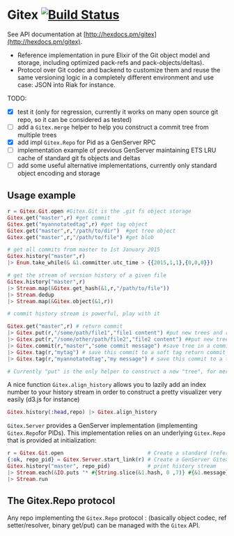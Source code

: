 Gitex [![Build Status](https://travis-ci.org/kbrw/gitex.svg)](https://travis-ci.org/kbrw/gitex)
=======

See API documentation at [http://hexdocs.pm/gitex](http://hexdocs.pm/gitex).

- Reference implementation in pure Elixir of the Git object model and storage,
  including optimized pack-refs and pack-objects/deltas).
- Protocol over Git codec and backend to customize them and reuse the same
  versioning logic in a completely different environment and use case: JSON
  into Riak for instance.

TODO:

- [x] test it (only for regression, currently it works on many open source git repo, so it can be considered as tested)
- [ ] add a `Gitex.merge` helper to help you construct a commit tree from multiple trees
- [x] add impl `Gitex.Repo` for Pid as a GenServer RPC
- [ ] implementation example of previous GenServer maintaining ETS LRU cache of standard git fs objects and deltas
- [ ] add some useful alternative implementations, currently only standard object encoding and storage

## Usage example


```elixir
r = Gitex.Git.open #Gitex.Git is the .git fs object storage
Gitex.get("master",r) #get commit
Gitex.get("myannotatedtag",r) #get tag object
Gitex.get("master",r,"/path/to/dir")  #get tree object
Gitex.get("master",r,"/path/to/file") #get blob

# get all commits from master to 1st January 2015
Gitex.history("master",r) 
|> Enum.take_while(& &1.committer.utc_time > {{2015,1,1},{0,0,0}})

# get the stream of version history of a given file
Gitex.history("master",r) 
|> Stream.map(&Gitex.get_hash(&1,r,"/path/to/file")) 
|> Stream.dedup
|> Stream.map(&Gitex.object(&1,r))

# commit history stream is powerful, play with it

Gitex.get("master",r) # return commit
|> Gitex.put(r,"/some/path/file1","file1 content") #put new trees and return new root tree hash
|> Gitex.put(r,"/some/other/path/file2","file2 content") ##put new trees and return new root tree hash
|> Gitex.commit(r,"master","some commit message") #save tree in a commit with "master" parent then update "master" and return commit hash 
|> Gitex.tag(r,"mytag") # save this commit to a soft tag return commit_tag
|> Gitex.tag(r,"myannotatedtag","my message") # save this commit to a tag object with comment, return tag hash

# Currently "put" is the only helper to construct a new "tree", for merging you have to construct the tree yourself
```

A nice function `Gitex.align_history` allows you to lazily add an index number to your
history stream in order to construct a pretty visualizer very easily (d3.js for instance)

```elixir
Gitex.history(:head,repo) |> Gitex.align_history
```

`Gitex.Server` provides a GenServer implementation (implementing `Gitex.Repo`for PIDs).
This implementation relies on an underlying `Gitex.Repo` that is provided at initialization:

```elixir
r = Gitex.Git.open                           # Create a standard (reference impl) Gitex.Repo
{:ok, repo_pid} = Gitex.Server.start_link(r) # Create a GenServer Gitex.Repo
Gitex.history("master", repo_pid)            # print history stream
|> Stream.each(&IO.puts "* #{String.slice(&1.hash, 0 ,7)} #{&1.message}")
|> Stream.run
```


## The Gitex.Repo protocol

Any repo implementing the `Gitex.Repo` protocol : (basically object codec, ref
setter/resolver, binary get/put) can be managed with the `Gitex` API.
